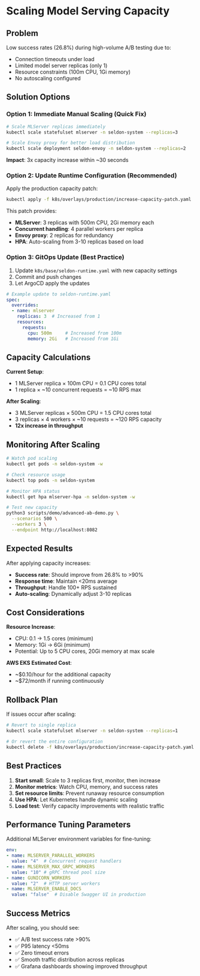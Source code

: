 # Scaling Model Serving Capacity

## Problem

Low success rates (26.8%) during high-volume A/B testing due to:
- Connection timeouts under load
- Limited model server replicas (only 1)
- Resource constraints (100m CPU, 1Gi memory)
- No autoscaling configured

## Solution Options

### Option 1: Immediate Manual Scaling (Quick Fix)

```bash
# Scale MLServer replicas immediately
kubectl scale statefulset mlserver -n seldon-system --replicas=3

# Scale Envoy proxy for better load distribution
kubectl scale deployment seldon-envoy -n seldon-system --replicas=2
```

**Impact**: 3x capacity increase within ~30 seconds

### Option 2: Update Runtime Configuration (Recommended)

Apply the production capacity patch:

```bash
kubectl apply -f k8s/overlays/production/increase-capacity-patch.yaml
```

This patch provides:
- **MLServer**: 3 replicas with 500m CPU, 2Gi memory each
- **Concurrent handling**: 4 parallel workers per replica
- **Envoy proxy**: 2 replicas for redundancy
- **HPA**: Auto-scaling from 3-10 replicas based on load

### Option 3: GitOps Update (Best Practice)

1. Update `k8s/base/seldon-runtime.yaml` with new capacity settings
2. Commit and push changes
3. Let ArgoCD apply the updates

```yaml
# Example update to seldon-runtime.yaml
spec:
  overrides:
  - name: mlserver
    replicas: 3  # Increased from 1
    resources:
      requests:
        cpu: 500m     # Increased from 100m
        memory: 2Gi   # Increased from 1Gi
```

## Capacity Calculations

**Current Setup**:
- 1 MLServer replica × 100m CPU = 0.1 CPU cores total
- 1 replica × ~10 concurrent requests = ~10 RPS max

**After Scaling**:
- 3 MLServer replicas × 500m CPU = 1.5 CPU cores total
- 3 replicas × 4 workers × ~10 requests = ~120 RPS capacity
- **12x increase in throughput**

## Monitoring After Scaling

```bash
# Watch pod scaling
kubectl get pods -n seldon-system -w

# Check resource usage
kubectl top pods -n seldon-system

# Monitor HPA status
kubectl get hpa mlserver-hpa -n seldon-system -w

# Test new capacity
python3 scripts/demo/advanced-ab-demo.py \
  --scenarios 500 \
  --workers 3 \
  --endpoint http://localhost:8082
```

## Expected Results

After applying capacity increases:
- **Success rate**: Should improve from 26.8% to >90%
- **Response time**: Maintain <20ms average
- **Throughput**: Handle 100+ RPS sustained
- **Auto-scaling**: Dynamically adjust 3-10 replicas

## Cost Considerations

**Resource Increase**:
- CPU: 0.1 → 1.5 cores (minimum)
- Memory: 1Gi → 6Gi (minimum)
- Potential: Up to 5 CPU cores, 20Gi memory at max scale

**AWS EKS Estimated Cost**:
- ~$0.10/hour for the additional capacity
- ~$72/month if running continuously

## Rollback Plan

If issues occur after scaling:

```bash
# Revert to single replica
kubectl scale statefulset mlserver -n seldon-system --replicas=1

# Or revert the entire configuration
kubectl delete -f k8s/overlays/production/increase-capacity-patch.yaml
```

## Best Practices

1. **Start small**: Scale to 3 replicas first, monitor, then increase
2. **Monitor metrics**: Watch CPU, memory, and success rates
3. **Set resource limits**: Prevent runaway resource consumption
4. **Use HPA**: Let Kubernetes handle dynamic scaling
5. **Load test**: Verify capacity improvements with realistic traffic

## Performance Tuning Parameters

Additional MLServer environment variables for fine-tuning:

```yaml
env:
- name: MLSERVER_PARALLEL_WORKERS
  value: "4"  # Concurrent request handlers
- name: MLSERVER_MAX_GRPC_WORKERS  
  value: "10" # gRPC thread pool size
- name: GUNICORN_WORKERS
  value: "2"  # HTTP server workers
- name: MLSERVER_ENABLE_DOCS
  value: "false"  # Disable Swagger UI in production
```

## Success Metrics

After scaling, you should see:
- ✅ A/B test success rate >90%
- ✅ P95 latency <50ms
- ✅ Zero timeout errors
- ✅ Smooth traffic distribution across replicas
- ✅ Grafana dashboards showing improved throughput